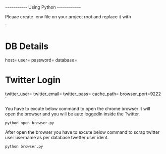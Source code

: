 ----------- Using Python ------------

Pleaae create .env file on your project root and replace it with 

`
# DB Details
host=
user=
password=
database=

# Twitter Login
twitter_user= 
twitter_email= 
twitter_pass=
cache_path=
browser_port=9222
`


You have to excute below command to open the chrome browser it will open the browser and you will be auto loggedIn inside the Twitter.

`python open_browser.py`

After open the browser you have to excute below command to scrap twitter user username as per database twetter user ident.

`python browser.py` 




